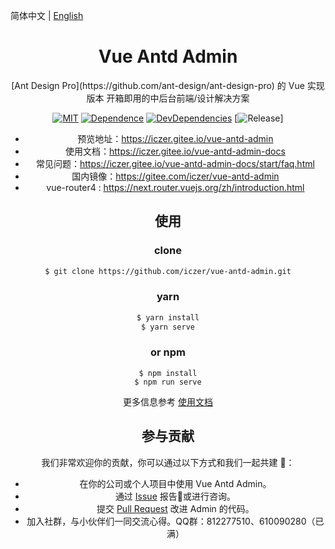 简体中文 | [English](./README.en-US.md)
<h1 align="center">Vue Antd Admin</h1>

<div align="center">
[Ant Design Pro](https://github.com/ant-design/ant-design-pro) 的 Vue 实现版本  
开箱即用的中后台前端/设计解决方案

[![MIT](https://img.shields.io/github/license/iczer/vue-antd-admin)](https://github.com/iczer/vue-antd-admin/blob/master/LICENSE)
[![Dependence](https://img.shields.io/david/iczer/vue-antd-admin)](https://david-dm.org/iczer/vue-antd-admin)
[![DevDependencies](https://img.shields.io/david/dev/iczer/vue-antd-admin)](https://david-dm.org/iczer/vue-antd-admin?type=dev)
[![Release](https://img.shields.io/github/v/release/iczer/vue-antd-admin)] 


- 预览地址：https://iczer.gitee.io/vue-antd-admin
- 使用文档：https://iczer.gitee.io/vue-antd-admin-docs
- 常见问题：https://iczer.gitee.io/vue-antd-admin-docs/start/faq.html
- 国内镜像：https://gitee.com/iczer/vue-antd-admin
- vue-router4 : https://next.router.vuejs.org/zh/introduction.html


## 使用
### clone
```bash
$ git clone https://github.com/iczer/vue-antd-admin.git
```
### yarn
```bash
$ yarn install
$ yarn serve
```
### or npm
```
$ npm install
$ npm run serve
```
更多信息参考 [使用文档](https://iczer.gitee.io/vue-antd-admin-docs)

## 参与贡献
我们非常欢迎你的贡献，你可以通过以下方式和我们一起共建 :star2:：
- 在你的公司或个人项目中使用 Vue Antd Admin。
- 通过 [Issue](https://github.com/iczer/vue-antd-admin/issues) 报告:bug:或进行咨询。
- 提交 [Pull Request](https://github.com/iczer/vue-antd-admin/pulls) 改进 Admin 的代码。
- 加入社群，与小伙伴们一同交流心得。QQ群：812277510、610090280（已满）
